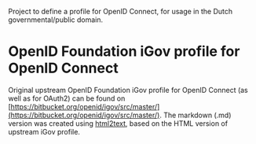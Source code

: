 Project to define a profile for OpenID Connect, for usage in the Dutch governmental/public domain.

# OpenID Foundation iGov profile for OpenID Connect
Original upstream OpenID Foundation iGov profile for OpenID Connect (as well as for OAuth2) can be found on [https://bitbucket.org/openid/igov/src/master/](https://bitbucket.org/openid/igov/src/master/).
The markdown (.md) version was created using [html2text](https://alir3z4.github.io/html2text), based on the HTML version of upstream iGov profile.
